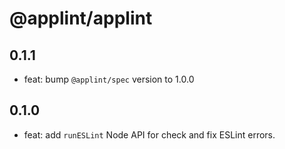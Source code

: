 # @applint/applint

## 0.1.1

- feat: bump `@applint/spec` version to 1.0.0

## 0.1.0

- feat: add `runESLint` Node API for check and fix ESLint errors.
